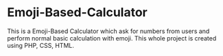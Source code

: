# Emoji-Based-Calculator
This is a Emoji-Based Calculator which ask for numbers from users and perform normal basic calculation with emoji. This whole project is created using PHP, CSS, HTML.
